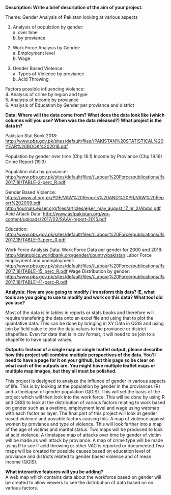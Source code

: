 **Description: Write a brief description of the aim of your project.**

Theme: Gender Analysis of Pakistan looking at various aspects

1. Analysis of population by gender:  
  a. over time  
  b. by proviance   
  
2. Work Force Analysis by Gender:   
  a. Employment level  
  b. Wage   
  
 3. Gender Based Violence:  
  a. Types of Violence by proviance     
  b. Acid Throwing   
 
Factors possible influencing violence:   
4. Analysis of crime by region and type  
5. Analysis of income by proviance  
6. Analysis of Education by Gender per proviance and district  

**Data: Where will the data come from? What does the data look like (which columns will you use? When was the data released?) 
What project is the data in?**

Pakistan Stat Book 2018: http://www.pbs.gov.pk/sites/default/files//PAKISTAN%20STATISTICAL%20YEAR%20BOOK%202018.pdf

Population by gender over time (Chp 16.1)
Income by Proviance (Chp 19.16)
Crime Report (19.3)

Population data by proviance: http://www.pbs.gov.pk/sites/default/files//Labour%20Force/publications/lfs2017_18/TABLE-2-perc_R.pdf

Gender Based Violence: 
https://www.af.org.pk/PDF/VAW%20Reports%20AND%20PR/VAW%20Report%202009.pdf
http://journals.euser.org/files/articles/ejser_may_august_17_nr_2/Abdul.pdf
Acid Attack Data: http://www.asfpakistan.org/wp-content/uploads/2017/02/SAAV-report-2015.pdf

Education: 
http://www.pbs.gov.pk/sites/default/files//Labour%20Force/publications/lfs2017_18/TABLE-3_perc_R.pdf

Work Force Analysis Data: 
Work Force Data oer gender for 2000 and 2018: http://datatopics.worldbank.org/gender/country/pakistan
Labor Force employment and unemployment: http://www.pbs.gov.pk/sites/default/files//Labour%20Force/publications/lfs2017_18/TABLE-15_perc_R.pdf
Wage Distribution by gender: http://www.pbs.gov.pk/sites/default/files//Labour%20Force/publications/lfs2017_18/TABLE-41-perc-R.pdf

**Analysis: How are you going to modify / transform this data? IE, what tools are you going to use to modify and work on this data? 
What tool did you use?**

Most of the data is in tables in reports or stats books and therefore will require transfering the data onto an excel file and using 
that to plot the quantative data. This can be done by bringing in XY Data in QGIS and using join by field value to join the data values 
to the proviance or district shapefiles. 
Even for data that is in csv format, it will need to be join to a shapefile to have spatial values. 

**Outputs: Instead of a single map or single leaflet output, please describe how this project will combine multiple perspectives 
of the data. You'll need to have a page for it on your github, but this page so be clear on what each of the outputs are. 
You might have multiple leaflet maps or multiple map images, but they all must be polished.**

This project is designed to analyze the influnce of gender in various aspects of life. This is by looking at the population by gender 
in the proviances (R) and a timelapse of gender population (QGIS). This will set the basis of the project which will then look into the 
work force. This will be done by using R and QGIS to look at the distribution of various factors relating to work based on gender such as 
a ovetime, employment level and wage using webmap with each factor as layer. The final part of this project will look at gender based violence 
and possible factors causing this. A map of violence against women by proviance and type of violence. This will look farther into a map of 
the age of victims and marital status. Two maps will be produced to look at acid violence. A timelapse map of attacks over time by gender of
victim will be made as well attack by proviance. A map of crime type will be made using R to see if acid throwing or other VAC is reported or
documented.Two maps will be created for possible causes based on education level of proviance and districts related to gender based violence and 
of mean income (QGIS). 

**What interactive features will you be adding?**  
A web map which contains data about the workforce based on gender will be created to allow viewers to see the distribution of data based on on various factors. 
